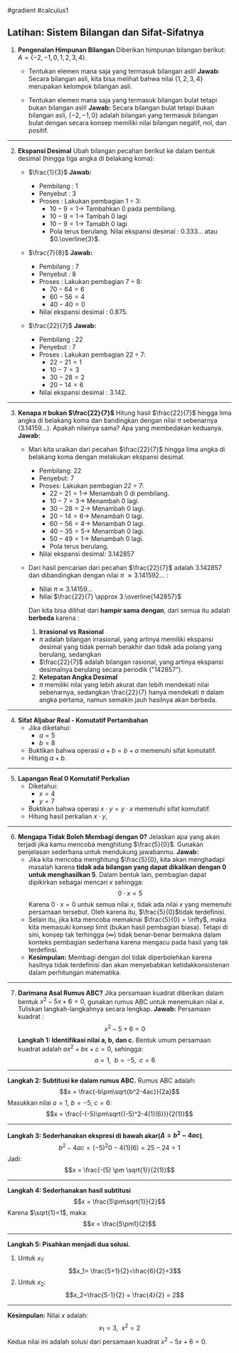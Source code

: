 #gradient #calculus1 

## Latihan: Sistem Bilangan dan Sifat-Sifatnya

1. **Pengenalan Himpunan Bilangan**
   Diberikan himpunan bilangan berikut:
   $A = \{-2,-1,0,1,2,3,4\}$.
   - Tentukan elemen mana saja yang termasuk bilangan asli!
     **Jawab:**
     Secara bilangan asli, kita bisa melihat bahwa nilai $\{1,2,3,4\}$ merupakan kelompok bilangan asli.
     
   - Tentukan elemen mana saja yang termasuk bilangan bulat tetapi bukan bilangan asli! 
     **Jawab:**
     Secara bilangan bulat tetapi bukan bilangan asli, $\{-2,-1,0\}$ adalah bilangan yang termasuk bilangan bulat dengan secara konsep memiliki nilai bilangan negatif, nol, dan positif.

___

2. **Ekspansi Desimal**
   Ubah bilangan pecahan berikut ke dalam bentuk desimal (hingga tiga angka di belakang koma):
   - $\frac{1}{3}$
     **Jawab:** 
     - Pembilang : 1
     - Penyebut : 3
     - Proses :
       Lakukan pembagian $1 \div 3$: 
	    - $10 - 9 = 1 \rightarrow$ Tambahkan $0$ pada pembilang. 
	    - $10 - 9 = 1 \rightarrow$ Tambah 0 lagi
	    - $10-9 = 1 \rightarrow$ Tamabh 0 lagi
	    - Pola terus berulang.
     Nilai ekspansi desimal : $0.333\dots$ atau $0.\overline{3}$.
     
   - $\frac{7}{8}$
     **Jawab:**
     - Pembilang : 7
     - Penyebut : 8
     - Proses :
       Lakukan pembagian $7 \div 8$:
	     - $70-64 = 6$
	     - $60 - 56 = 4$
	     - $40 - 40 = 0$
     - Nilai ekspansi desimal : $0.875$.
       
   - $\frac{22}{7}$
     **Jawab:**
     - Pembilang : 22
     - Penyebut : 7
     - Proses : 
       Lakukan pembagian $22 \div 7$:
	     - $22 - 21 = 1$
	     - $10 - 7 = 3$
	     - $30 - 28 = 2$
	     - $20-14=6$
     - Nilai ekspansi desimal : $3.142$.

___

3. **Kenapa $\pi$ bukan $\frac{22}{7}$**
   Hitung hasil $\frac{22}{7}$ hingga lima angka di belakang koma dan bandingkan dengan nilai $\pi$ sebenarnya ($3.14159\dots$). Apakah nilainya sama? Apa yang membedakan keduanya.
	**Jawab:**
	- Mari kita uraikan dari pecahan $\frac{22}{7}$ hingga lima angka di belakang koma dengan melakukan ekspansi desimal.
		- Pembilang: $22$
		- Penyebut: $7$
		- Proses:
		  Lakukan pembagian $22 \div 7$:
		  - $22 - 21 = 1 \rightarrow$ Menambah 0 di pembilang.
		  - $10 - 7 = 3 \rightarrow$ Menambah 0 lagi.
		  - $30 - 28 = 2\rightarrow$ Menambah 0 lagi.
		  - $20 - 14 = 6 \rightarrow$ Menambah 0 lagi.
		  - $60 - 56 = 4 \rightarrow$ Menambah 0 lagi.
		  - $40 - 35=5 \rightarrow$ Menambah 0 lagi.
		  - $50-49=1 \rightarrow$ Menambah 0 lagi.
		  - Pola terus berulang.
		- Nilai ekspansi desimal: $3.142857$
	- Dari hasil pencarian dari pecahan $\frac{22}{7}$ adalah $3.142857$ dan dibandingkan dengan nilai $\pi$ $\approx 3.141592\dots$ :
		- Nilai $\pi \approx 3.14159\dots$
		- Nilai $\frac{22}{7} \approx 3.\overline{142857}$
	  
	  Dan kita bisa dilihat dari **hampir sama dengan**, dari semua itu adalah **berbeda** karena :
	  1. **Irrasional vs Rasional**
	    - $\pi$ adalah bilangan irrasional, yang artinya memiliki ekspansi desimal yang tidak pernah berakhir dan tidak ada polang yang berulang, sedangkan
		- $\frac{22}{7}$ adalah bilangan rasional, yang artinya ekspansi desimalnya berulang secara periodik ("$142857$").
	  2. **Ketepatan Angka Desimal**
		- $\pi$ memiliki nilai yang lebih akurat dan lebih mendekati nilai sebenarnya, sedangkan \frac{22}{7} hanya mendekati $\pi$ dalam angka pertama, namun semakin jauh hasilnya akan berbeda.
	
		    

___

4. **Sifat Aljabar Real - Komutatif Pertambahan**
   - Jika diketahui:
	   - $a = 5$
	   - $b = 8$
	- Buktikan bahwa operasi $a + b = b + a$ memenuhi sifat komutatif.
	- Hitung $a + b$.

___

5. **Lapangan Real 0 Komutatif Perkalian**
   - Diketahui:
		- $x=4$
		- $y=7$
	- Buktikan bahwa operasi $x \cdot y = y \cdot x$ memenuhi sifat komutatif.
	- Hitung hasil perkalian $x \cdot y$,


___

6. **Mengapa Tidak Boleh Membagi dengan 0?**
   Jelaskan apa yang akan terjadi jika kamu mencoba menghitung $\frac{5}{0}$. Gunakan penjelasan sederhana untuk mendukung jawabanmu.
   **Jawab:**
   - Jika kita mencoba menghitung $\frac{5}{0}, kita akan menghadapi masalah karena **tidak ada bilangan yang dapat dikalikan dengan 0 untuk menghasilkan 5**. Dalam bentuk lain, pembagian dapat dipikirkan sebagai mencari $x$ sehingga: $$0 \cdot x = 5$$
     Karena $0 \cdot x = 0$ untuk semua nilai $x$, tidak ada nilai $x$ yang memenuhi persamaan tersebut. Oleh karena itu, $\frac{5}{0}$tidak terdefinisi.
   - Selain itu, jika kita mencoba memaknai $\frac{5}{0} = \infty$, maka kita memasuki konsep limit (bukan hasil pembagian biasa). Tetapi di sini, konsep tak terhingga ($\infty$) tidak benar-benar bermakna dalam konteks pembagian sederhana karena mengacu pada hasil yang tak terdefinsi.  
   - **Kesimpulan:** Membagi dengan dol tidak diperbolehkan karena hasilnya tidak terdefinisi dan akan menyebabkan ketidakkonsistenan dalam perhitungan matematika.

___

7. **Darimana Asal Rumus ABC?**
   Jika persamaan kuadrat diberikan dalam bentuk $x^2 - 5x + 6 = 0$, gunakan rumus ABC untuk menemukan nilai $x$. Tuliskan langkah-langkahnya secara lengkap.
   **Jawab:**
   Persamaan kuadrat : $$x^2 - 5 + 6 = 0$$
   **Langkah 1: Identifikasi nilai a, b, dan c.**
   Bentuk umum persamaan kuadrat adalah $ax^2+bx+c=0$, sehingga: $$a = 1, \ \ b = -5, \ \ c = 6$$
___

   **Langkah 2: Subtitusi ke dalam rumus ABC.**
   Rumus ABC adalah: $$x = \frac{-b\pm\sqrt{b^2-4ac}}{2a}$$
   Masukkan nilai $a = 1,\ b= -5, \ c = 6$: $$x = \frac{-(-5)\pm\sqrt{(-5)^2-4(1)(6)}}{2(1)}$$

___


   **Langkah 3: Sederhanakan ekspresi di bawah akar($\Delta = b^2-4ac$)**. $$b^2 - 4ac = (-5)^2 0- 4(1)(6)=25-24 = 1$$
   Jadi: $$x = \frac{-(5) \pm \sqrt{1}}{2(1)}$$

___


   **Langkah 4: Sederhanakan hasil subtitusi**
   $$x = \frac{5\pm\sqrt{1}}{2}$$
   Karena $\sqrt{1}=1$, maka: $$x = \frac{5\pm1}{2}$$

___


   **Langkah 5: Pisahkan menjadi dua solusi.**
   1. Untuk $x_1$: $$x_1= \frac{5+1}{2}=\frac{6}{2}=3$$
   2. Untuk $x_2$: $$x_2=\frac{5-1}{2} = \frac{4}{2} = 2$$

___

**Kesimpulan:**
Nilai $x$ adalah: $$x_1 = 3, \ \ x^2 = 2$$
Kedua nilai ini adalah solusi dari persamaan kuadrat $x^2-5x+6=0$.